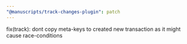 ```yaml
---
"@manuscripts/track-changes-plugin": patch
---
```


fix(track): dont copy meta-keys to created new transaction as it might cause race-conditions
